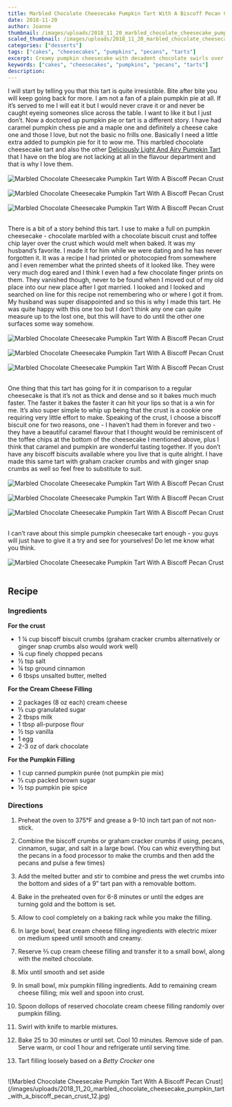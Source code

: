 ```yaml
---
title: Marbled Chocolate Cheesecake Pumpkin Tart With A Biscoff Pecan Crust
date: 2018-11-20
author: Joanne
thumbnail: /images/uploads/2018_11_20_marbled_chocolate_cheesecake_pumpkin_tart_with_a_biscoff_pecan_crust_1.jpg
scaled_thumbnail: /images/uploads/2018_11_20_marbled_chocolate_cheesecake_pumpkin_tart_with_a_biscoff_pecan_crust_0.jpg
categories: ["desserts"]
tags: ["cakes", "cheesecakes", "pumpkins", "pecans", "tarts"]
excerpt: Creamy pumpkin cheesecake with decadent chocolate swirls over a crispy caramel biscuit crust
keywords: ["cakes", "cheesecakes", "pumpkins", "pecans", "tarts"]
description: 
---
```


I will start by telling you that this tart is quite irresistible. Bite after bite you will keep going back for more. I am not a fan of a plain pumpkin pie at all. If it’s served to me I will eat it but I would never crave it or and never be caught eyeing someones slice across the table. I want to like it but I just don’t. Now a doctored up pumpkin pie or tart is a different story. I have had caramel pumpkin chess pie and a maple one and definitely a cheese cake one and those I love, but not the basic no frills one. Basically I need a little extra added to pumpkin pie for it to wow me. This marbled chocolate cheesecake tart and also the other [Deliciously Light And Airy Pumpkin Tart](https://www.oliveandmango.com/deliciously-light-and-airy-pumpkin-tart/) that I have on the blog are not lacking at all in the flavour department and that is why I love them.
</br>
</br>
![Marbled Chocolate Cheesecake Pumpkin Tart With A Biscoff Pecan Crust](/images/uploads/2018_11_20_marbled_chocolate_cheesecake_pumpkin_tart_with_a_biscoff_pecan_crust_2.jpg)
</br>
</br>
![Marbled Chocolate Cheesecake Pumpkin Tart With A Biscoff Pecan Crust](/images/uploads/2018_11_20_marbled_chocolate_cheesecake_pumpkin_tart_with_a_biscoff_pecan_crust_3.jpg)
</br>
</br>
![Marbled Chocolate Cheesecake Pumpkin Tart With A Biscoff Pecan Crust](/images/uploads/2018_11_20_marbled_chocolate_cheesecake_pumpkin_tart_with_a_biscoff_pecan_crust_4.jpg)
</br>
</br>

There is a bit of a story behind this tart. I use to make a full on pumpkin cheesecake - chocolate marbled with a chocolate biscuit crust and toffee chip layer over the crust which would melt when baked. It was my husband’s favorite. I made it for him while we were dating and he has never forgotten it. It was a recipe I had printed or photocopied from somewhere and I even remember what the printed sheets of it looked like. They were very much dog eared and I think I even had a few chocolate finger prints on them. They vanished though, never to be found when I moved out of my old place into our new place after I got married. I looked and I looked and searched on line for this recipe not remembering who or where I got it from. My husband was super disappointed and so this is why I made this tart. He was quite happy with this one too but I don’t think any one can quite measure up to the lost one, but this will have to do until the other one surfaces some way somehow.
</br>
</br>
![Marbled Chocolate Cheesecake Pumpkin Tart With A Biscoff Pecan Crust](/images/uploads/2018_11_20_marbled_chocolate_cheesecake_pumpkin_tart_with_a_biscoff_pecan_crust_5.jpg)
</br>
</br>
![Marbled Chocolate Cheesecake Pumpkin Tart With A Biscoff Pecan Crust](/images/uploads/2018_11_20_marbled_chocolate_cheesecake_pumpkin_tart_with_a_biscoff_pecan_crust_6.jpg)
</br>
</br>
![Marbled Chocolate Cheesecake Pumpkin Tart With A Biscoff Pecan Crust](/images/uploads/2018_11_20_marbled_chocolate_cheesecake_pumpkin_tart_with_a_biscoff_pecan_crust_7.jpg)
</br>
</br>

One thing that this tart has going for it in comparison to a regular cheesecake is that it’s not as thick and dense and so it bakes much much faster. The faster it bakes the faster it can hit your lips so that is a win for me. It’s also super simple to whip up being that the crust is a cookie one requiring very little effort to make. Speaking of the crust, I choose a biscoff biscuit one for two reasons, one - I haven’t had them in forever and two - they have a beautiful caramel flavour that I thought would be reminiscent of the toffee chips at the bottom of the cheesecake I mentioned above, plus I think that caramel and pumpkin are wonderful tasting together. If you don’t have any biscoff biscuits available where you live that is quite alright. I have made this same tart with graham cracker crumbs and with ginger snap crumbs as well so feel free to substitute to suit.
</br>
</br>
![Marbled Chocolate Cheesecake Pumpkin Tart With A Biscoff Pecan Crust](/images/uploads/2018_11_20_marbled_chocolate_cheesecake_pumpkin_tart_with_a_biscoff_pecan_crust_8.jpg)
</br>
</br>
![Marbled Chocolate Cheesecake Pumpkin Tart With A Biscoff Pecan Crust](/images/uploads/2018_11_20_marbled_chocolate_cheesecake_pumpkin_tart_with_a_biscoff_pecan_crust_9.jpg)
</br>
</br>
![Marbled Chocolate Cheesecake Pumpkin Tart With A Biscoff Pecan Crust](/images/uploads/2018_11_20_marbled_chocolate_cheesecake_pumpkin_tart_with_a_biscoff_pecan_crust_10.jpg)
</br>
</br>

I can’t rave about this simple pumpkin cheesecake tart enough - you guys will just have to give it a try and see for yourselves! Do let me know what you think.
</br>
</br>
![Marbled Chocolate Cheesecake Pumpkin Tart With A Biscoff Pecan Crust](/images/uploads/2018_11_20_marbled_chocolate_cheesecake_pumpkin_tart_with_a_biscoff_pecan_crust_11.jpg)
</br>
</br>

## Recipe
### Ingredients

__For the crust__

* 1 &frac14; cup biscoff biscuit crumbs (graham cracker crumbs alternatively or ginger snap crumbs also would work well)
* ¾ cup finely chopped pecans
* ½ tsp salt
* &frac14; tsp ground cinnamon
* 6 tbsps unsalted butter, melted

__For the Cream Cheese Filling__

* 2 packages (8 oz each) cream cheese
* &frac13; cup granulated sugar
* 2 tbsps milk
* 1 tbsp all-purpose flour
* &frac12; tsp vanilla
* 1 egg
* 2-3 oz of dark chocolate

__For the Pumpkin Filling__

* 1 cup canned pumpkin purée (not pumpkin pie mix)
* &frac13; cup packed brown sugar
* &frac12; tsp pumpkin pie spice

### Directions

1. Preheat the oven to 375&deg;F and grease a 9-10 inch tart pan of not non-stick.

1. Combine the biscoff crumbs or graham cracker crumbs if using, pecans, cinnamon, sugar, and salt in a large bowl. (You can whiz everything but the pecans in a food processor to make the crumbs and then add the pecans and pulse a few times)

1. Add the melted butter and stir to combine and press the wet crumbs into the bottom and sides of a 9” tart pan with a removable bottom. 
2. Bake in the preheated oven for 6-8 minutes or until the edges are turning gold and the bottom is set. 
3. Allow to cool completely on a baking rack while you make the filling.

4. In large bowl, beat cream cheese filling ingredients with electric mixer on medium speed until smooth and creamy. 
5. Reserve &frac23; cup cream cheese filling and transfer it to a small bowl, along with the melted chocolate. 
6. Mix until smooth and set aside

7. In small bowl, mix pumpkin filling ingredients. Add to remaining cream cheese filling; mix well and spoon into crust.

8. Spoon dollops of reserved chocolate cream cheese filling randomly over pumpkin filling. 
9. Swirl with knife to marble mixtures.

10. Bake 25 to 30 minutes or until set. Cool 10 minutes. Remove side of pan. Serve warm, or cool 1 hour and refrigerate until serving time.

11. Tart filling loosely based on a _Betty Crocker_ one

</br>
![Marbled Chocolate Cheesecake Pumpkin Tart With A Biscoff Pecan Crust](/images/uploads/2018_11_20_marbled_chocolate_cheesecake_pumpkin_tart_with_a_biscoff_pecan_crust_12.jpg)
